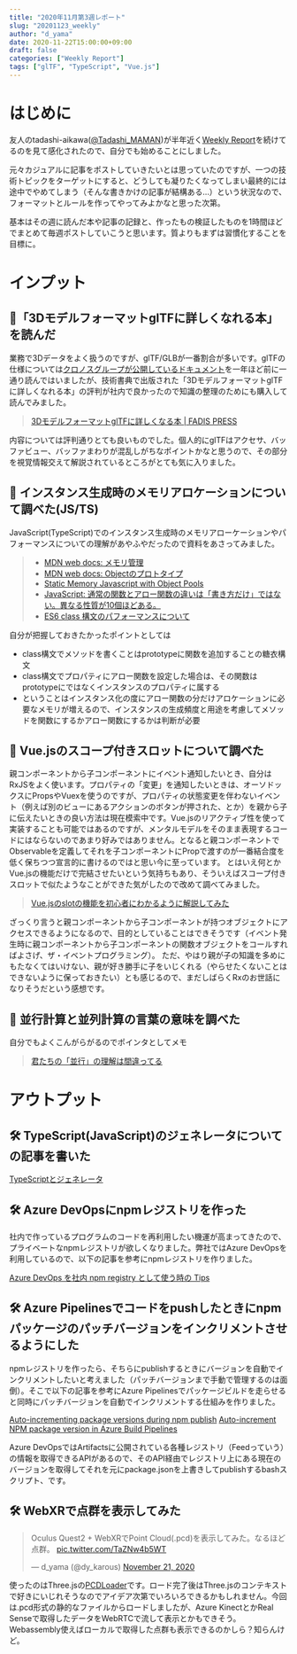 ```yaml
---
title: "2020年11月第3週レポート"
slug: "20201123_weekly"
author: "d_yama"
date: 2020-11-22T15:00:00+09:00
draft: false
categories: ["Weekly Report"]
tags: ["glTF", "TypeScript", "Vue.js"]
---
```


# はじめに
友人のtadashi-aikawa([@Tadashi_MAMAN](https://twitter.com/Tadashi_MAMAN))が半年近く[Weekly Report](https://blog.mamansoft.net/2020/06/08/start-weekly-report/)を続けてるのを見て感化されたので、自分でも始めることにしました。

元々カジュアルに記事をポストしていきたいとは思っていたのですが、一つの技術トピックをターゲットにすると、どうしても凝りたくなってしまい最終的には途中でやめてしまう（そんな書きかけの記事が結構ある…）という状況なので、フォーマットとルールを作ってやってみよかなと思った次第。

基本はその週に読んだ本や記事の記録と、作ったもの検証したものを1時間ほどでまとめて毎週ポストしていこうと思います。質よりもまずは習慣化することを目標に。

# インプット

## 📝「3DモデルフォーマットglTFに詳しくなれる本」を読んだ

業務で3Dデータをよく扱うのですが、glTF/GLBが一番割合が多いです。glTFの仕様については[クロノスグループが公開しているドキュメント](https://github.com/KhronosGroup/glTF/tree/master/specification/2.0)を一年ほど前に一通り読んではいましたが、技術書典で出版された「3DモデルフォーマットglTFに詳しくなれる本」の評判が社内で良かったので知識の整理のためにも購入して読んでみました。

> [3DモデルフォーマットglTFに詳しくなる本 | FADIS PRESS](https://booth.pm/ja/items/2366496)

内容については評判通りとても良いものでした。個人的にglTFはアクセサ、バッファビュー、バッファまわりが混乱しがちなポイントかなと思うので、その部分を視覚情報交えて解説されているところがとても気に入りました。

## 📝 インスタンス生成時のメモリアロケーションについて調べた(JS/TS)

JavaScript(TypeScript)でのインスタンス生成時のメモリアローケーションやパフォーマンスについての理解があやふやだったので資料をあさってみました。

> * [MDN web docs: メモリ管理](https://developer.mozilla.org/ja/docs/Web/JavaScript/Memory_Management)
> * [MDN web docs: Objectのプロトタイプ](https://developer.mozilla.org/ja/docs/Learn/JavaScript/Objects/Object_prototypes)
> * [Static Memory Javascript with Object Pools](https://www.html5rocks.com/en/tutorials/speed/static-mem-pools/#:~:text=Static%20Memory%20JavaScript%20is%20a,objects%20are%20no%20longer%20needed.)
> * [JavaScript: 通常の関数とアロー関数の違いは「書き方だけ」ではない。異なる性質が10個ほどある。](https://qiita.com/suin/items/a44825d253d023e31e4d)
> * [ES6 class 構文のパフォーマンスについて](https://qiita.com/yuki153/items/120422ae5bdd309f777a)

自分が把握しておきたかったポイントとしては

* class構文でメソッドを書くことはprototypeに関数を追加することの糖衣構文
* class構文でプロパティにアロー関数を設定した場合は、その関数はprototypeにではなくインスタンスのプロパティに属する
* ということはインスタンス化の度にアロー関数の分だけアロケーションに必要なメモリが増えるので、インスタンスの生成頻度と用途を考慮してメソッドを関数にするかアロー関数にするかは判断が必要

## 📝 Vue.jsのスコープ付きスロットについて調べた

親コンポーネントから子コンポーネントにイベント通知したいとき、自分はRxJSをよく使います。プロパティの「変更」を通知したいときは、オーソドックスにPropsやVuexを使うのですが、プロパティの状態変更を伴わないイベント（例えば別のビューにあるアクションのボタンが押された、とか）を親から子に伝えたいときの良い方法は現在模索中です。Vue.jsのリアクティブ性を使って実装することも可能ではあるのですが、メンタルモデルをそのまま表現するコードにはならないのであまり好みではありません。となると親コンポーネントでObservableを定義してそれを子コンポーネントにPropで渡すのが一番結合度を低く保ちつつ宣言的に書けるのではと思い今に至っています。
とはいえ何とかVue.jsの機能だけで完結させたいという気持ちもあり、そういえばスコープ付きスロットで似たようなことができた気がしたので改めて調べてみました。

> [Vue.jsのslotの機能を初心者にわかるように解説してみた](https://future-architect.github.io/articles/20200428/)

ざっくり言うと親コンポーネントから子コンポーネントが持つオブジェクトにアクセスできるようになるので、目的としていることはできそうです（イベント発生時に親コンポーネントから子コンポーネントの関数オブジェクトをコールすればよさげ、ザ・イベントプログラミング）。
ただ、やはり親が子の知識を多めにもたなくてはいけない、親が好き勝手に子をいじくれる（やらせたくないことはできないように保っておきたい）とも感じるので、まだしばらくRxのお世話になりそうだという感想です。


## 📝 並行計算と並列計算の言葉の意味を調べた

自分でもよくこんがらがるのでポインタとしてメモ  

> [君たちの「並行」の理解は間違ってる](https://zenn.dev/koron/articles/3ddcaaeae37f9befdf70)

# アウトプット

## 🛠️ TypeScript(JavaScript)のジェネレータについての記事を書いた

[TypeScriptとジェネレータ](https://blog-mk2.d-yama7.com/2020/11/20201120_typescript-generator/)

## 🛠️ Azure DevOpsにnpmレジストリを作った

社内で作っているプログラムのコードを再利用したい機運が高まってきたので、プライベートなnpmレジストリが欲しくなりました。弊社ではAzure DevOpsを利用しているので、以下の記事を参考にnpmレジストリを作りました。

[Azure DevOps を社内 npm registry として使う時の Tips](https://qiita.com/amay077/items/ef32d622230509082655)

## 🛠️ Azure Pipelinesでコードをpushしたときにnpmパッケージのパッチバージョンをインクリメントさせるようにした

npmレジストリを作ったら、そちらにpublishするときにバージョンを自動でインクリメントしたいと考えました（パッチバージョンまで手動で管理するのは面倒）。そこで以下の記事を参考にAzure Pipelinesでパッケージビルドを走らせると同時にパッチバージョンを自動でインクリメントする仕組みを作りました。

[Auto-incrementing package versions during npm publish](https://medium.com/objectsharp/auto-incrementing-package-versions-during-npm-publish-31dcbbc60c97)
[Auto-increment NPM package version in Azure Build Pipelines](https://medium.com/@luke.pammant/auto-increment-npm-package-version-in-azure-build-pipelines-279a1a493f47)

Azure DevOpsではArtifactsに公開されている各種レジストリ（Feedっていう）の情報を取得できるAPIがあるので、そのAPI経由でレジストリ上にある現在のバージョンを取得してそれを元にpackage.jsonを上書きしてpublishするbashスクリプト、です。

## 🛠️ WebXRで点群を表示してみた
<blockquote class="twitter-tweet"><p lang="ja" dir="ltr">Oculus Quest2 + WebXRでPoint Cloud(.pcd)を表示してみた。なるほど点群。 <a href="https://t.co/TaZNw4b5WT">pic.twitter.com/TaZNw4b5WT</a></p>&mdash; d_yama (@dy_karous) <a href="https://twitter.com/dy_karous/status/1330062149205581832?ref_src=twsrc%5Etfw">November 21, 2020</a></blockquote> <script async src="https://platform.twitter.com/widgets.js" charset="utf-8"></script>

使ったのはThree.jsの[PCDLoader](https://threejs.org/docs/#examples/en/loaders/PCDLoader)です。ロード完了後はThree.jsのコンテキストで好きにいじれそうなのでアイデア次第でいろいろできるかもしれません。今回は.pcd形式の静的なファイルからロードしましたが、Azure KinectとかReal Senseで取得したデータをWebRTCで流して表示とかもできそう。Webassembly使えばローカルで取得した点群も表示できるのかしら？知らんけど。